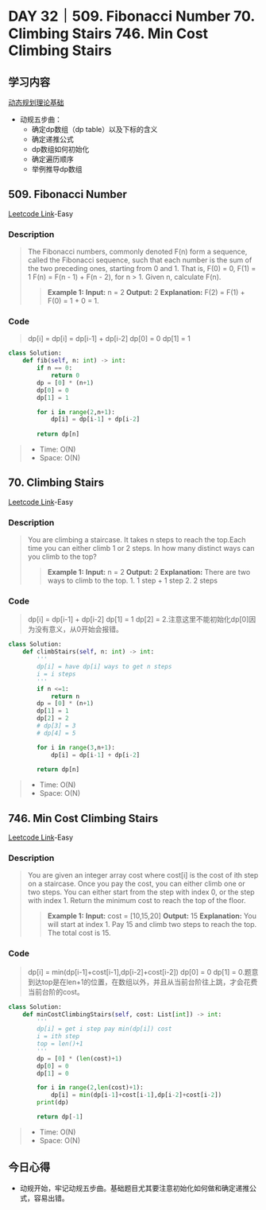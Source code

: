 # DAY 32｜509. Fibonacci Number 70. Climbing Stairs 746. Min Cost Climbing Stairs
## 学习内容
[动态规划理论基础](https://programmercarl.com/%E5%8A%A8%E6%80%81%E8%A7%84%E5%88%92%E7%90%86%E8%AE%BA%E5%9F%BA%E7%A1%80.html#%E7%AE%97%E6%B3%95%E5%85%AC%E5%BC%80%E8%AF%BE)
- 动规五步曲：
    - 确定dp数组（dp table）以及下标的含义
    - 确定递推公式
    - dp数组如何初始化
    - 确定遍历顺序
    - 举例推导dp数组
## 509. Fibonacci Number
[Leetcode Link](https://leetcode.cn/problems/fibonacci-number/description/)-Easy
### Description
>The Fibonacci numbers, commonly denoted F(n) form a sequence, called the Fibonacci sequence, such that each number is the sum of the two preceding ones, starting from 0 and 1. That is,
>F(0) = 0, F(1) = 1 F(n) = F(n - 1) + F(n - 2), for n > 1. Given n, calculate F(n).
>>**Example 1:**
>>**Input:**
>>n = 2
>>**Output:**
>>2
>>**Explanation:**
>>F(2) = F(1) + F(0) = 1 + 0 = 1.
### Code
>dp[i] = dp[i] = dp[i-1] + dp[i-2]
>dp[0] = 0 dp[1] = 1
```python
class Solution:
    def fib(self, n: int) -> int:
        if n == 0:
            return 0
        dp = [0] * (n+1)
        dp[0] = 0
        dp[1] = 1

        for i in range(2,n+1):
            dp[i] = dp[i-1] + dp[i-2]
        
        return dp[n]
```
> - Time: O(N)
> - Space: O(N)
## 70. Climbing Stairs
[Leetcode Link](https://leetcode.cn/problems/climbing-stairs/description/)-Easy
### Description
>You are climbing a staircase. It takes n steps to reach the top.Each time you can either climb 1 or 2 steps. In how many distinct ways can you climb to the top?
>>**Example 1:**
>>**Input:**
>>n = 2
>>**Output:**
>>2
>>**Explanation:**
>>There are two ways to climb to the top. 1. 1 step + 1 step 2. 2 steps
### Code
>dp[i] = dp[i-1] + dp[i-2]
>dp[1] = 1 dp[2] = 2.注意这里不能初始化dp[0]因为没有意义，从0开始会报错。
```python
class Solution:
    def climbStairs(self, n: int) -> int:
        '''
        dp[i] = have dp[i] ways to get n steps
        i = i steps
        '''
        if n <=1:
            return n
        dp = [0] * (n+1)
        dp[1] = 1
        dp[2] = 2
        # dp[3] = 3
        # dp[4] = 5

        for i in range(3,n+1):
            dp[i] = dp[i-1] + dp[i-2]
        
        return dp[n]
```
> - Time: O(N)
> - Space: O(N)
## 746. Min Cost Climbing Stairs
[Leetcode Link](https://leetcode.cn/problems/min-cost-climbing-stairs/description/)-Easy
### Description
>You are given an integer array cost where cost[i] is the cost of ith step on a staircase. Once you pay the cost, you can either climb one or two steps.
>You can either start from the step with index 0, or the step with index 1. Return the minimum cost to reach the top of the floor.
>>**Example 1:**
>>**Input:**
>>cost = [10,15,20]
>>**Output:**
>>15
>>**Explanation:**
>>You will start at index 1. Pay 15 and climb two steps to reach the top. The total cost is 15.
### Code
>dp[i] = min(dp[i-1]+cost[i-1],dp[i-2]+cost[i-2])
>dp[0] = 0 dp[1] = 0.题意到达top是在len+1的位置，在数组以外，并且从当前台阶往上跳，才会花费当前台阶的cost。
```python
class Solution:
    def minCostClimbingStairs(self, cost: List[int]) -> int:
        '''
        dp[i] = get i step pay min(dp[i]) cost
        i = ith step
        top = len()+1
        '''
        dp = [0] * (len(cost)+1)
        dp[0] = 0
        dp[1] = 0

        for i in range(2,len(cost)+1):
            dp[i] = min(dp[i-1]+cost[i-1],dp[i-2]+cost[i-2])
        print(dp)

        return dp[-1]
```
> - Time: O(N)
> - Space: O(N)
## 今日心得
- 动规开始，牢记动规五步曲。基础题目尤其要注意初始化如何做和确定递推公式，容易出错。
